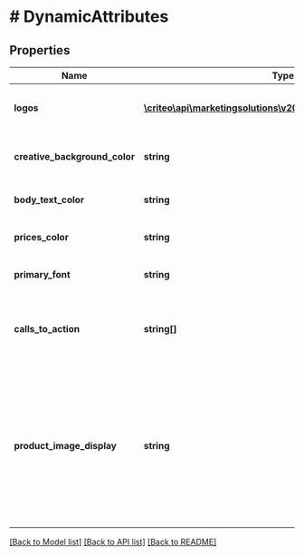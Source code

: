 # # DynamicAttributes

## Properties

Name | Type | Description | Notes
------------ | ------------- | ------------- | -------------
**logos** | [**\criteo\api\marketingsolutions\v2023_10\Model\ImageShape[]**](ImageShape.md) | Logo images uploaded on demostatic.criteo.com when deploying and then static.criteo.net | [optional]
**creative_background_color** | **string** | Color of the creative&#39;s background  Valid hexadecimal color (e.g. \&quot;AB00FF\&quot;) | [optional]
**body_text_color** | **string** | Color of the creative&#39;s body text  Valid hexadecimal color (e.g. \&quot;AB00FF\&quot;) | [optional]
**prices_color** | **string** | Color of the creative&#39;s prices  Valid hexadecimal color (e.g. \&quot;AB00FF\&quot;) | [optional]
**primary_font** | **string** | Font of the primary font  Valid supported font like \&quot;Arial\&quot; | [optional]
**calls_to_action** | **string[]** | A Call-to-Action (CTA) is an action-driven instruction to your audience intended to provoke an immediate  response, such as “Buy now” or “Go!”. | [optional]
**product_image_display** | **string** | Value can be \&quot;ShowFullImage\&quot; or \&quot;ZoomOnImage\&quot;. Choose whether your product catalog images should fit inside the allocated  space (\&quot;ShowFullImage\&quot;) or whether they should fill that space (\&quot;ZoomOnImage\&quot;). If you choose ZoomOnImage, there may be some  image cropping. | [optional]

[[Back to Model list]](../../README.md#models) [[Back to API list]](../../README.md#endpoints) [[Back to README]](../../README.md)
